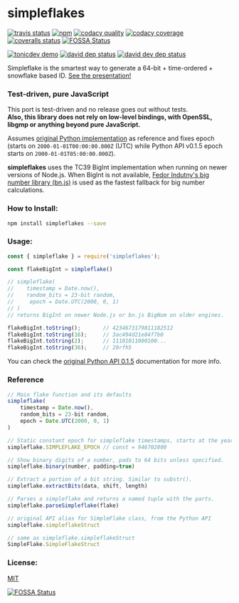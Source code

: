 # simpleflakes

[![travis status][travis-badge]][travis-link]
[![npm][npm-badge]][npm-link]
[![codacy quality][codacy-quality-badge]][codacy-quality-link]
[![codacy coverage][codacy-coverage-badge]][codacy-coverage-link]
[![coveralls status][coveralls-badge]][coveralls-link] [![FOSSA Status](https://app.fossa.io/api/projects/git%2Bgithub.com%2Fleodutra%2Fsimpleflakes.svg?type=shield)](https://app.fossa.io/projects/git%2Bgithub.com%2Fleodutra%2Fsimpleflakes?ref=badge_shield)
 
[![tonicdev demo][demo-tonicdev-badge]][demo-tonicdev-link]
[![david dep status][dependencies-badge]][dependencies-url]
[![david dev dep status][dependencies-dev-badge]][dependencies-dev-url]  

Simpleflake is the smartest way to generate a 64-bit + time-ordered + snowflake based ID. [See the presentation!](http://akmanalp.com/simpleflake_presentation/)

### Test-driven, pure JavaScript
This port is test-driven and no release goes out without tests.  
**Also, this library does not rely on low-level bindings, with OpenSSL, libgmp or anything beyond pure JavaScript.**

Assumes [original Python implementation](https://simpleflake.readthedocs.org/en/latest/) as reference and fixes epoch (starts on `2000-01-01T00:00:00.000Z` (UTC) while Python API v0.1.5 epoch starts on `2000-01-01T05:00:00.000Z`).  

**simpleflakes** uses the TC39 BigInt implementation when running on newer versions of Node.js. When BigInt is not available, [Fedor Indutny's big number library (bn.js)](https://github.com/indutny/bn.js) is used as the fastest fallback for big number calculations.

### How to Install:

```sh
npm install simpleflakes --save
```

### Usage:
```js
const { simpleflake } = require('simpleflakes');

const flakeBigInt = simpleflake()

// simpleflake(
//    timestamp = Date.now(), 
//    random_bits = 23-bit random, 
//     epoch = Date.UTC(2000, 0, 1)
// )
// returns BigInt on newer Node.js or bn.js BigNum on older engines.

flakeBigInt.toString();       // 4234673179811182512
flakeBigInt.toString(16);     // 3ac494d21e84f7b0
flakeBigInt.toString(2);      // 11101011000100...
flakeBigInt.toString(36);     // 20rfh5
```
You can check the [original Python API 0.1.5](https://simpleflake.readthedocs.org/en/latest/) documentation for more info.  


### Reference
```js
// Main flake function and its defaults
simpleflake(
    timestamp = Date.now(), 
    random_bits = 23-bit random, 
    epoch = Date.UTC(2000, 0, 1)
)

// Static constant epoch for simpleflake timestamps, starts at the year 2000  
simpleflake.SIMPLEFLAKE_EPOCH // const = 946702800

// Show binary digits of a number, pads to 64 bits unless specified.
simpleflake.binary(number, padding=true)

// Extract a portion of a bit string. Similar to substr().
simpleflake.extractBits(data, shift, length)

// Parses a simpleflake and returns a named tuple with the parts.
simpleflake.parseSimpleflake(flake)

// original API alias for SimpleFlake class, from the Python API
simpleflake.simpleflakeStruct

// same as simpleflake.simpleflakeStruct
SimpleFlake.SimpleFlakeStruct
```


### License:  
[MIT](https://raw.githubusercontent.com/leodutra/simpleflakes/master/LICENSE)

[npm-badge]: https://img.shields.io/npm/v/simpleflakes.svg?style=flat
[travis-badge]: http://img.shields.io/travis/leodutra/simpleflakes.svg?style=flat
[codacy-coverage-badge]: https://api.codacy.com/project/badge/Coverage/f71ef817e5f14a9ab3b8b2cb6fabf51a
[codacy-quality-badge]: https://api.codacy.com/project/badge/Grade/f71ef817e5f14a9ab3b8b2cb6fabf51a
[coveralls-badge]: https://img.shields.io/coveralls/leodutra/simpleflakes.svg?style=flat

[npm-link]: https://www.npmjs.com/package/simpleflakes
[travis-link]: https://travis-ci.org/leodutra/simpleflakes
[codacy-quality-link]: https://www.codacy.com/app/leodutra/simpleflakes

[codacy-coverage-link]: https://www.codacy.com/app/leodutra/simpleflakes?utm_source=github.com&utm_medium=referral&utm_content=leodutra/simpleflakes&utm_campaign=Badge_Coverage
[codacy-quality-link]: https://www.codacy.com/app/leodutra/simpleflakes?utm_source=github.com&amp;utm_medium=referral&amp;utm_content=leodutra/simpleflakes&amp;utm_campaign=Badge_Grade
[coveralls-link]: https://coveralls.io/github/leodutra/simpleflakes
[demo-tonicdev-link]: https://tonicdev.com/leodutra/simpleflakes-demo/1.0.13

[dependencies-url]: https://david-dm.org/leodutra/simpleflakes
[dependencies-badge]: 	https://img.shields.io/david/leodutra/simpleflakes.svg?style=flat
[dependencies-dev-url]: https://david-dm.org/leodutra/simpleflakes#info=devDependencies&view=table
[dependencies-dev-badge]: 	https://img.shields.io/david/dev/leodutra/simpleflakes.svg?style=flat
[demo-tonicdev-badge]: https://img.shields.io/badge/demo-%40tonicdev-008bb8.svg?style=flat



[![FOSSA Status](https://app.fossa.io/api/projects/git%2Bgithub.com%2Fleodutra%2Fsimpleflakes.svg?type=large)](https://app.fossa.io/projects/git%2Bgithub.com%2Fleodutra%2Fsimpleflakes?ref=badge_large)
